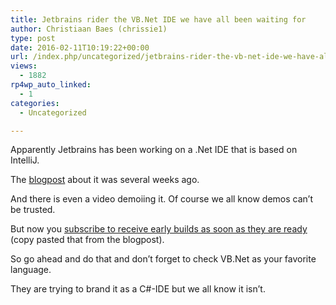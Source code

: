 ```yaml
---
title: Jetbrains rider the VB.Net IDE we have all been waiting for
author: Christiaan Baes (chrissie1)
type: post
date: 2016-02-11T10:19:22+00:00
url: /index.php/uncategorized/jetbrains-rider-the-vb-net-ide-we-have-all-been-waiting-for/
views:
  - 1882
rp4wp_auto_linked:
  - 1
categories:
  - Uncategorized

---
```

Apparently Jetbrains has been working on a .Net IDE that is based on IntelliJ.

The [blogpost][1] about it was several weeks ago.

And there is even a video demoiing it. Of course we all know demos can&#8217;t be trusted. 

But now you [subscribe to receive early builds as soon as they are ready][2] (copy pasted that from the blogpost). 

So go ahead and do that and don&#8217;t forget to check VB.Net as your favorite language. 

They are trying to brand it as a C#-IDE but we all know it isn&#8217;t.

 [1]: https://blog.jetbrains.com/dotnet/2016/01/13/project-rider-a-csharp-ide/
 [2]: https://blog.jetbrains.com/dotnet/2016/02/11/project-rider-subscribe-to-receive-early-builds-as-soon-as-they-are-ready/